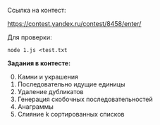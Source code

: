 Ссылка на контест:

https://contest.yandex.ru/contest/8458/enter/

Для проверки:
```
node 1.js <test.txt
```

**Задания в контесте:**

0. Камни и украшения
1. Последовательно идущие единицы
2. Удаление дубликатов
3. Генерация скобочных последовательностей
4. Анаграммы
5. Слияние k сортированных списков